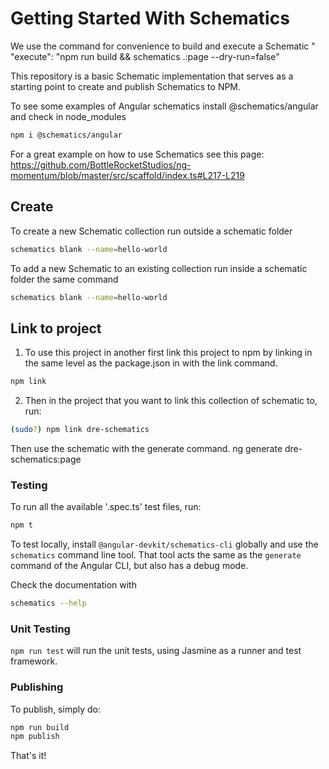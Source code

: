 # Getting Started With Schematics


We use the command for convenience to build and execute a Schematic "    "execute": "npm run build && schematics .:page --dry-run=false"


This repository is a basic Schematic implementation that serves as a starting point to create and publish Schematics to NPM.


To see some examples of Angular schematics install @schematics/angular and check in node_modules
```bash
npm i @schematics/angular
```


For a great example on how to use Schematics see this page: https://github.com/BottleRocketStudios/ng-momentum/blob/master/src/scaffold/index.ts#L217-L219 

## Create
To create a new Schematic collection run outside a schematic folder
```bash
schematics blank --name=hello-world
```

To add a new Schematic to an existing collection run inside a schematic folder the same command
```bash
schematics blank --name=hello-world
```

## Link to project
1. To use this project in another first link this project to npm by linking in the same level as the package.json in with the link command.
```bash
npm link
```

2. Then in the project that you want to link this collection of schematic to, run:
```bash
(sudo?) npm link dre-schematics
```

Then use the schematic with the generate command.
ng generate dre-schematics:page 


### Testing

To run all the available '.spec.ts' test files, run:
```bash
npm t
```

To test locally, install `@angular-devkit/schematics-cli` globally and use the `schematics` command line tool. That tool acts the same as the `generate` command of the Angular CLI, but also has a debug mode.

Check the documentation with
```bash
schematics --help
```

### Unit Testing

`npm run test` will run the unit tests, using Jasmine as a runner and test framework.

### Publishing

To publish, simply do:

```bash
npm run build
npm publish
```

That's it!
 
